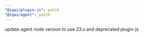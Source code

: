 ```yaml
---
"@iqai/plugin-js": patch
"@iqai/agent": patch
---
```


update agent node version to use 23.x and deprecated plugin-js
